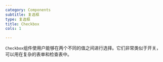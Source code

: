 ```yaml
---
category: Components
subtitle: 复选框
type: 复选框
title: Checkbox
cols: 1

---
```


`Checkbox`组件使用户能够在两个不同的值之间进行选择。它们非常类似于开关，可以用在复杂的表单和检查表中。